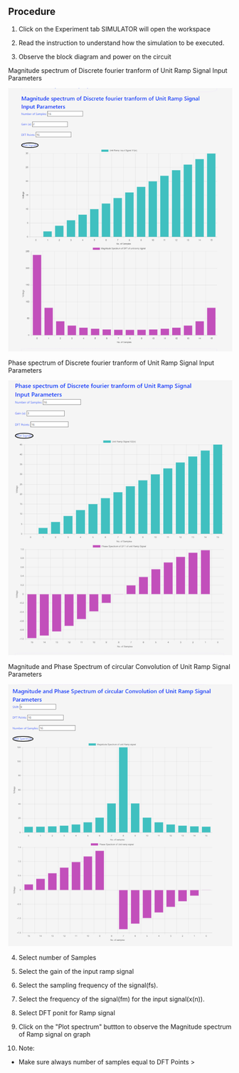 ## Procedure


1. Click on the Experiment tab SIMULATOR will open the workspace
                              
2. Read the instruction to understand how the simulation to be executed.

3. Observe the block diagram and power on the circuit

Magnitude spectrum of Discrete fourier tranform of Unit Ramp Signal
Input Parameters

<img src="images/exp7_1.png"  />

Phase spectrum of Discrete fourier tranform of Unit Ramp Signal
Input Parameters

<img src="images/exp7_2.png"  />

Magnitude and Phase Spectrum of circular Convolution of Unit Ramp Signal
Parameters

<img src="images/exp7_3.png"  />

4. Select number of Samples
                            
5. Select the gain of the input ramp signal             
                            
6. Select the sampling frequency of the signal(fs).                   
                            
7. Select the frequency of the signal(fm) for the input signal(x(n)).                 
                               
8. Select DFT ponit for Ramp signal
                              
9. Click on the "Plot spectrum" buttton to observe the Magnitude spectrum of Ramp signal on graph                 
                           
10. Note:                       
- Make sure always number of samples equal to DFT Points >

                            
